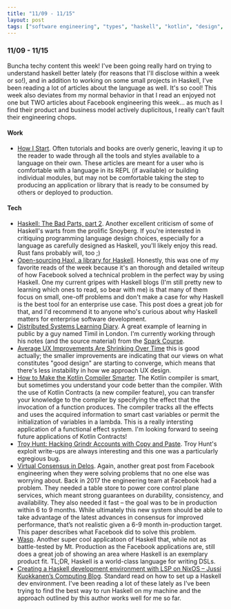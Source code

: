 ```yaml
---
title: "11/09 - 11/15"
layout: post
tags: ["software engineering", "types", "haskell", "kotlin", "design", "learning in public"]
---
```


### 11/09 - 11/15

Buncha techy content this week!  I've been going really hard on trying to understand haskell better lately (for reasons that I'll disclose within a week or so!), and in addition to working on some small projects in Haskell, I've been reading a lot of articles about the language as well.  It's so cool!  This week also deviates from my normal behavior in that I read an enjoyed not one but TWO articles about Facebook engineering this week... as much as I find their product and business model actively duplicitous, I really can't fault their engineering chops.  

#### Work

* [How I Start](https://howistart.org/). Often tutorials and books are overly generic, leaving it up to the reader to wade through all the tools and styles available to a language on their own. These articles are meant for a user who is comfortable with a language in its REPL (if available) or building individual modules, but may not be comfortable taking the step to producing an application or library that is ready to be consumed by others or deployed to production.

#### Tech

* [Haskell: The Bad Parts, part 2](https://www.snoyman.com/blog/2020/11/haskell-bad-parts-2).  Another excellent criticism of some of Haskell's warts from the prolific Snoyberg.  If you're interested in critiquing programming language design choices, especially for a language as carefully designed as Haskell, you'll likely enjoy this read.  Rust fans probably will, too ;)
* [Open-sourcing Haxl, a library for Haskell](https://engineering.fb.com/2014/06/10/web/open-sourcing-haxl-a-library-for-haskell/).  Honestly, this was one of my favorite reads of the week because it's an thorough and detailed writeup of how Facebook solved a technical problem in the perfect way by using Haskell.  One my current gripes with Haskell blogs (I'm still pretty new to learning which ones to read, so bear with me) is that many of them focus on small, one-off problems and don't make a case for why Haskell is the best tool for an enterprise use case.  This post does a great job for that, and I'd recommend it to anyone who's curious about why Haskell matters for enterprise software development.
* [Distributed Systems Learning Diary](https://timilearning.com/).  A great example of learning in public by a guy named Timil in London.  I'm currently working through his notes (and the source material) from the [Spark Course](https://timilearning.com/posts/mit-6.824/lecture-15-spark/).
* [Average UX Improvements Are Shrinking Over Time](https://www.nngroup.com/articles/ux-gains-shrinking/) this is good actually; the smaller improvements are indicating that our views on what constitutes "good design" are starting to converge, which means that there's less instability in how we approach UX design.  
* [How to Make the Kotlin Compiler Smarter](https://deniskrr.medium.com/how-to-make-the-compiler-smarter-b37f414875ac).  The Kotlin compiler is smart, but sometimes you understand your code better than the compiler.  With the use of Kotlin Contracts (a new compiler feature), you can transfer your knowledge to the compiler by specifying the effect that the invocation of a function produces.
The compiler tracks all the effects and uses the acquired information to smart cast variables or permit the initialization of variables in a lambda.  This is a really intersting application of a functional effect system.  I'm looking forward to seeing future applications of Kotlin Contracts!
* [Troy Hunt: Hacking Grindr Accounts with Copy and Paste](https://www.troyhunt.com/hacking-grindr-accounts-with-copy-and-paste/).  Troy Hunt's exploit write-ups are always interesting and this one was a particularly egregious bug.
* [Virtual Consensus in Delos](https://www.usenix.org/conference/osdi20/presentation/balakrishnan).  Again, another great post from Facebook engineering when they were solving problems that no one else was worrying about.  Back in 2017 the engineering team at Facebook had a problem. They needed a table store to power core control plane services, which meant strong guarantees on durability, consistency, and availability. They also needed it fast – the goal was to be in production within 6 to 9 months. While ultimately this new system should be able to take advantage of the latest advances in consensus for improved performance, that’s not realistic given a 6-9 month in-production target.  This paper describes what Facebook did to solve this problem.  
* [Wasp](https://wasp-lang.dev/).  Another super cool applicatoon of Haskell that, while not as battle-tested by Mt. Production as the Facebook applications are, still does a great job of showing an area where Haskell is an exemplary product fit.  TL;DR, Haskell is a world-class language for writing DSLs.  
* [Creating a Haskell development environment with LSP on NixOS – Jussi Kuokkanen’s Computing Blog](https://jkuokkanen109157944.wordpress.com/2020/11/10/creating-a-haskell-development-environment-with-lsp-on-nixos/).  Standard read on how to set up a Haskell dev environment.  I've been reading a lot of these lately as I've been trying to find the best way to run Haskell on my machine and the approach outlined by this author works well for me so far.  
